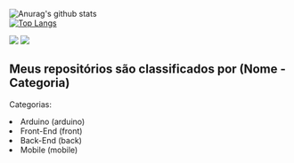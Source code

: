 ![Anurag's github stats](https://github-readme-stats.vercel.app/api?username=lulucasalves&theme=dark&count_private=true&show_icons=true&title_color=6bf2a5&icon_color=6bf2a5&line_height=20)
<br>
[![Top Langs](https://github-readme-stats.vercel.app/api/top-langs/?username=lulucasalves&theme=dark&layout=compact&show_icons=true&title_color=6bf2a5&icon_color=6bf2a5)](https://github.com/anuraghazra/github-readme-stats)

[<img src="https://img.shields.io/badge/LinkedIn-0077B5?style=for-the-badge&logo=linkedin&logoColor=white" />](https://www.linkedin.com/in/lulucasalves/)
[<img
  src="https://img.shields.io/badge/instagram-%23E4405F.svg?&style=for-the-badge&logo=instagram&logoColor=white"
/>](https://www.instagram.com/lulucasalves/)
<br/>



<h2>Meus repositórios são classificados por (Nome - Categoria)</h2>
<p>Categorias:</p>
<li>Arduino (arduino)</li>
<li>Front-End (front)</li>
<li>Back-End (back)</li>
<li>Mobile (mobile) </li>
